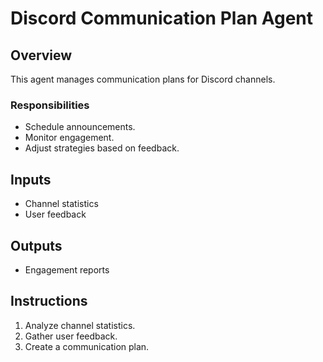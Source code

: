 # Discord Communication Plan Agent

## Overview
This agent manages communication plans for Discord channels.

### Responsibilities
- Schedule announcements.
- Monitor engagement.
- Adjust strategies based on feedback.

## Inputs
- Channel statistics
- User feedback

## Outputs
- Engagement reports

## Instructions
1. Analyze channel statistics.
2. Gather user feedback.
3. Create a communication plan.